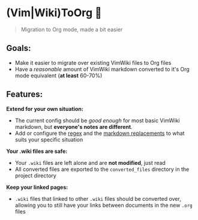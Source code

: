 # (Vim|Wiki)ToOrg 🦄
> Migration to Org mode, made a bit easier

## Goals:
 - Make it easier to migrate over existing VimWiki files to Org files
 - Have a *reasonable* amount of VimWiki markdown converted to it's Org mode equivalent (**at least** 60-70%)
 
## Features:

**Extend for your own situation:**
 - The current config should be *good enough* for most basic VimWiki markdown, but **everyone's notes are different**.
 - Add or configure the [regex](./vimwiki_to_org/src/transformers/vimwiki_to_org.py#L6) and the [markdown replacements](./vimwiki_to_org/src/transformers/vimwiki_to_org.py#L17) to what suits your specific situation

**Your .wiki files are safe:**
- Your `.wiki` files are left alone and are **not modified**, just read
- All converted files are exported to the `converted_files` directory in the project directory

**Keep your linked pages:**
- `.wiki` files that linked to other `.wiki` files should be converted over, allowing you to still have your links between documents in the new `.org` files
